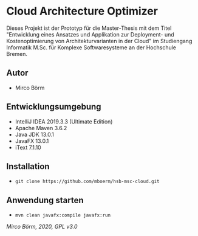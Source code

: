 # Cloud Architecture Optimizer
Dieses Projekt ist der Prototyp für die Master-Thesis mit dem Titel "Entwicklung eines Ansatzes und Applikation zur Deployment- und Kostenoptimierung von Architekturvarianten in der Cloud" im Studiengang Informatik M.Sc. für Komplexe Softwaresysteme an der Hochschule Bremen.

## Autor
- Mirco Börm

## Entwicklungsumgebung
- IntelliJ IDEA 2019.3.3 (Ultimate Edition)
- Apache Maven 3.6.2
- Java JDK 13.0.1
- JavaFX 13.0.1
- iText 7.1.10

## Installation
- `git clone https://github.com/mboerm/hsb-msc-cloud.git`

## Anwendung starten
- `mvn clean javafx:compile javafx:run`

*Mirco Börm, 2020, GPL v3.0*
